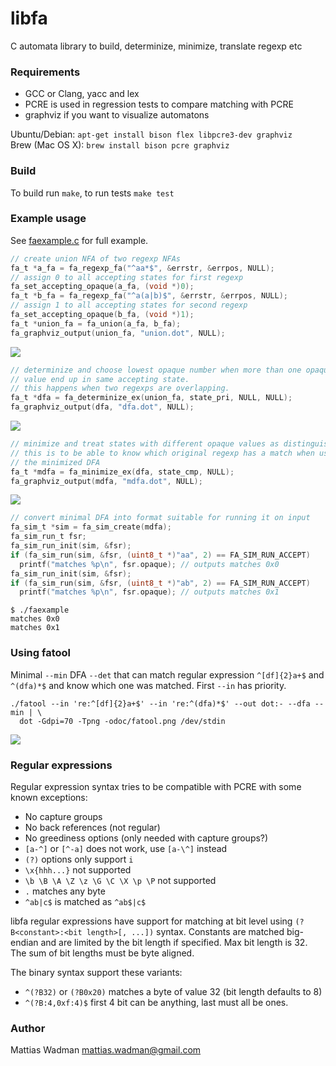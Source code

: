 # libfa

C automata library to build, determinize, minimize, translate regexp etc

### Requirements

- GCC or Clang, yacc and lex
- PCRE is used in regression tests to compare matching with PCRE
- graphviz if you want to visualize automatons

Ubuntu/Debian: `apt-get install bison flex libpcre3-dev graphviz`  
Brew (Mac OS X): `brew install bison pcre graphviz`

### Build

To build run `make`, to run tests `make test`

### Example usage

See [faexample.c](faexample.c) for full example.

```c
// create union NFA of two regexp NFAs
fa_t *a_fa = fa_regexp_fa("^aa*$", &errstr, &errpos, NULL);
// assign 0 to all accepting states for first regexp
fa_set_accepting_opaque(a_fa, (void *)0);
fa_t *b_fa = fa_regexp_fa("^a(a|b)$", &errstr, &errpos, NULL);
// assign 1 to all accepting states for second regexp
fa_set_accepting_opaque(b_fa, (void *)1);
fa_t *union_fa = fa_union(a_fa, b_fa);
fa_graphviz_output(union_fa, "union.dot", NULL);
```
![](doc/union.png)
```c
// determinize and choose lowest opaque number when more than one opaque
// value end up in same accepting state.
// this happens when two regexps are overlapping.
fa_t *dfa = fa_determinize_ex(union_fa, state_pri, NULL, NULL);
fa_graphviz_output(dfa, "dfa.dot", NULL);
```
![](doc/dfa.png)
```c
// minimize and treat states with different opaque values as distinguishable.
// this is to be able to know which original regexp has a match when using
// the minimized DFA
fa_t *mdfa = fa_minimize_ex(dfa, state_cmp, NULL);
fa_graphviz_output(mdfa, "mdfa.dot", NULL);
```
![](doc/mdfa.png)
```c
// convert minimal DFA into format suitable for running it on input
fa_sim_t *sim = fa_sim_create(mdfa);
fa_sim_run_t fsr;
fa_sim_run_init(sim, &fsr);
if (fa_sim_run(sim, &fsr, (uint8_t *)"aa", 2) == FA_SIM_RUN_ACCEPT)
  printf("matches %p\n", fsr.opaque); // outputs matches 0x0
fa_sim_run_init(sim, &fsr);
if (fa_sim_run(sim, &fsr, (uint8_t *)"ab", 2) == FA_SIM_RUN_ACCEPT)
  printf("matches %p\n", fsr.opaque); // outputs matches 0x1
```
```shell
$ ./faexample
matches 0x0
matches 0x1
```

### Using fatool

Minimal `--min` DFA `--det` that can match regular expression
`^[df]{2}a+$` and `^(dfa)*$` and know which one was matched. First `--in` has
priority.

```shell
./fatool --in 're:^[df]{2}a+$' --in 're:^(dfa)*$' --out dot:- --dfa --min | \
  dot -Gdpi=70 -Tpng -odoc/fatool.png /dev/stdin
```

![](doc/fatool.png)

### Regular expressions

Regular expression syntax tries to be compatible with PCRE with some known
exceptions:

 - No capture groups
 - No back references (not regular)
 - No greediness options (only needed with capture groups?)
 - `[a-^]` or `[^-a]` does not work, use `[a-\^]` instead
 - `(?)` options only support `i`
 - `\x{hhh...}` not supported
 - `\b \B \A \Z \z \G \C \X \p \P` not supported
 - `.` matches any byte
 - `^ab|c$` is matched as `^ab$|c$`

libfa regular expressions have support for matching at bit level using
`(?B<constant>:<bit length>[, ...])` syntax. Constants are matched big-endian
and are limited by the bit length if specified. Max bit length is 32. The sum
of bit lengths must be byte aligned.

The binary syntax support these variants:

- `^(?B32)` or `(?B0x20)` matches a byte of value 32 (bit length defaults to 8)
- `^(?B:4,0xf:4)$` first 4 bit can be anything, last must all be ones.

### Author

Mattias Wadman <mattias.wadman@gmail.com>
